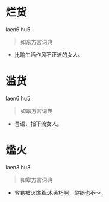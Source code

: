 # 烂货
laen6 hu5
> 如东方言词典
- 比喻生活作风不正派的女人。

# 滥货
laen6 hu5
> 如皋方言词典
- 詈语，指下流女人。

# 爁火
laen3 hu3
> 如皋方言词典
- 容易被火燃着:木头朽啊，烧锅也不～。
